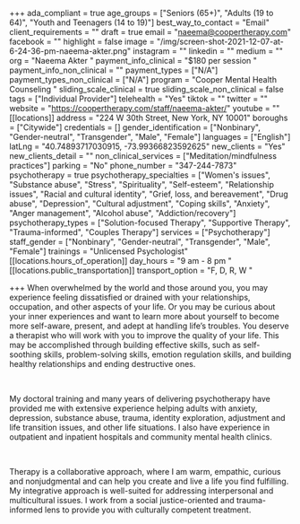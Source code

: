 +++
ada_compliant = true
age_groups = ["Seniors (65+)", "Adults (19 to 64)", "Youth and Teenagers (14 to 19)"]
best_way_to_contact = "Email"
client_requirements = ""
draft = true
email = "naeema@coopertherapy.com"
facebook = ""
highlight = false
image = "/img/screen-shot-2021-12-07-at-6-24-36-pm-naeema-akter.png"
instagram = ""
linkedin = ""
medium = ""
org = "Naeema Akter "
payment_info_clinical = "$180 per session "
payment_info_non_clinical = ""
payment_types = ["N/A"]
payment_types_non_clinical = ["N/A"]
program = "Cooper Mental Health Counseling "
sliding_scale_clinical = true
sliding_scale_non_clinical = false
tags = ["Individual Provider"]
telehealth = "Yes"
tiktok = ""
twitter = ""
website = "https://coopertherapy.com/staff/naeema-akter/"
youtube = ""
[[locations]]
address = "224 W 30th Street, New York, NY 10001"
boroughs = ["Citywide"]
credentials = []
gender_identification = ["Nonbinary", "Gender-neutral", "Transgender", "Male", "Female"]
languages = ["English"]
latLng = "40.74893717030915, -73.99366823592625"
new_clients = "Yes"
new_clients_detail = ""
non_clinical_services = ["Meditation/mindfulness practices"]
parking = "No"
phone_number = "347-244-7873"
psychotherapy = true
psychotherapy_specialties = ["Women's issues", "Substance abuse", "Stress", "Spirituality", "Self-esteem", "Relationship issues", "Racial and cultural identity", "Grief, loss, and bereavement", "Drug abuse", "Depression", "Cultural adjustment", "Coping skills", "Anxiety", "Anger management", "Alcohol abuse", "Addiction/recovery"]
psychotherapy_types = ["Solution-focused Therapy", "Supportive Therapy", "Trauma-informed", "Couples Therapy"]
services = ["Psychotherapy"]
staff_gender = ["Nonbinary", "Gender-neutral", "Transgender", "Male", "Female"]
trainings = "Unlicensed Psychologist"
[[locations.hours_of_operation]]
day_hours = "9 am - 8 pm "
[[locations.public_transportation]]
transport_option = "F, D, R, W "

+++
When overwhelmed by the world and those around you, you may experience feeling dissatisfied or drained with your relationships, occupation, and other aspects of your life. Or you may be curious about your inner experiences and want to learn more about yourself to become more self-aware, present, and adept at handling life’s troubles. You deserve a therapist who will work with you to improve the quality of your life. This may be accomplished through building effective skills, such as self-soothing skills, problem-solving skills, emotion regulation skills, and building healthy relationships and ending destructive ones.

<br>

My doctoral training and many years of delivering psychotherapy have provided me with extensive experience helping adults with anxiety, depression, substance abuse, trauma, identity exploration, adjustment and life transition issues, and other life situations. I also have experience in outpatient and inpatient hospitals and community mental health clinics.

<br>

Therapy is a collaborative approach, where I am warm, empathic, curious and nonjudgmental and can help you create and live a life you find fulfilling. My integrative approach is well-suited for addressing interpersonal and multicultural issues. I work from a social justice-oriented and trauma-informed lens to provide you with culturally competent treatment.